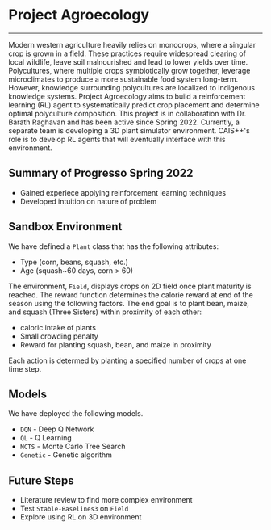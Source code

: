 # Project Agroecology #
---
Modern western agriculture heavily relies on monocrops, where a singular crop is grown in a field. These practices require widespread clearing of local wildlife, leave soil malnourished and lead to lower yields over time. Polycultures, where multiple crops symbiotically grow together, leverage microclimates to produce a more sustainable food system long-term. However, knowledge surrounding polycultures are localized to indigenous knowledge systems. Project Agroecology aims to build a reinforcement learning (RL) agent to systematically predict crop placement and determine optimal polyculture composition. This project is in collaboration with Dr. Barath Raghavan and has been active since Spring 2022. Currently, a separate team is developing a 3D plant simulator environment. CAIS++'s role is to develop RL agents that will eventually interface with this environment.
## Summary of Progresso Spring 2022 ##
- Gained experiece applying reinforcement learning techniques
- Developed intuition on nature of problem

## Sandbox Environment ##
We have defined a `Plant` class that has the following attributes:
- Type (corn, beans, squash, etc.)
- Age (squash~60 days, corn > 60)

The environment, `Field`, displays crops on 2D field once plant maturity is reached.
The reward function determines the calorie reward at end of the season using the following factors. The end goal is to plant bean, maize, and squash (Three Sisters) within proximity of each other:
- caloric intake of plants
- Small crowding penalty
- Reward for planting squash, bean, and maize in proximity

Each action is determed by planting a specified number of crops at one time step.

## Models ##
We have deployed the following models.
- `DQN` - Deep Q Network
- `QL` - Q Learning 
- `MCTS` - Monte Carlo Tree Search
- `Genetic` - Genetic algorithm

## Future Steps ##
- Literature review to find more complex environment
- Test `Stable-Baselines3` on `Field` 
- Explore using RL on 3D environment


